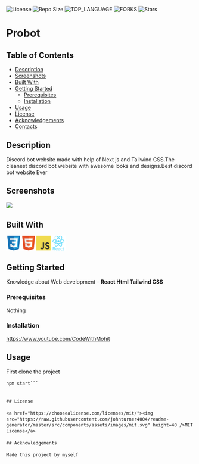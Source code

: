 ![License](https://img.shields.io/github/license/mohitmimani/Discord-Bot-Website.svg?style=for-the-badge) ![Repo Size](https://img.shields.io/github/languages/code-size/mohitmimani/Discord-Bot-Website.svg?style=for-the-badge) ![TOP_LANGUAGE](https://img.shields.io/github/languages/top/mohitmimani/Discord-Bot-Website.svg?style=for-the-badge) ![FORKS](https://img.shields.io/github/forks/mohitmimani/Discord-Bot-Website.svg?style=for-the-badge&social) ![Stars](https://img.shields.io/github/stars/mohitmimani/Discord-Bot-Website.svg?style=for-the-badge)
    
# Probot

## Table of Contents

- [Description](#description)
- [Screenshots](#screenshots)
- [Built With](#built-with)
- [Getting Started](#getting-started)
  - [Prerequisites](#prerequisites)
  - [Installation](#installation)
- [Usage](#usage)
- [License](#license)
- [Acknowledgements](#acknowledgements)
- [Contacts](#contacts)

## Description

Discord bot website made with help of Next js and Tailwind CSS.The cleanest discord bot website with awesome looks and designs.Best discord bot website Ever

## Screenshots

<img src="https://discord-probot.vercel.app/_next/image?url=%2Flogo.png&w=96&q=75" />

## Built With

<a href="https://developer.mozilla.org/en-US/docs/Web/CSS"><img src="https://raw.githubusercontent.com/devicons/devicon/master/icons/css3/css3-original.svg" height="40px" width="40px" /></a><a href="https://developer.mozilla.org/en-US/docs/Web/HTML"><img src="https://raw.githubusercontent.com/devicons/devicon/master/icons/html5/html5-original.svg" height="40px" width="40px" /></a><a href="https://developer.mozilla.org/en-US/docs/Web/JavaScript"><img src="https://raw.githubusercontent.com/devicons/devicon/master/icons/javascript/javascript-original.svg" height="40px" width="40px" /></a><a href="https://reactjs.org/"><img src="https://raw.githubusercontent.com/devicons/devicon/master/icons/react/react-original-wordmark.svg" height="40px" width="40px" /></a>

## Getting Started

Knowledge about Web development - 
**React 
Html
Tailwind CSS**

### Prerequisites

Nothing

### Installation

https://www.youtube.com/CodeWithMohit

## Usage

First clone the project 
```npm run build  
npm start```


## License

<a href="https://choosealicense.com/licenses/mit/"><img src="https://raw.githubusercontent.com/johnturner4004/readme-generator/master/src/components/assets/images/mit.svg" height=40 />MIT License</a>

## Acknowledgements

Made this project by myself
